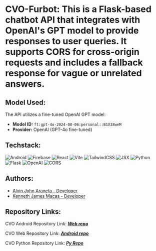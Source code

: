 # CVO-Furbot: This is a Flask-based chatbot API that integrates with OpenAI's GPT model to provide responses to user queries. It supports CORS for cross-origin requests and includes a fallback response for vague or unrelated answers.

## Model Used:

The API utilizes a fine-tuned OpenAI GPT model:

- **Model ID:** `ft:gpt-4o-2024-08-06:personal::B1X38weM`
- **Provider:** OpenAI (GPT-4o fine-tuned)

## Techstack:

![Android](https://img.shields.io/badge/Android-Java-green)
![Firebase](https://img.shields.io/badge/Firebase-Database-orange)
![React](https://img.shields.io/badge/React-18.x-blue)
![Vite](https://img.shields.io/badge/Vite-4.x-purple)
![TailwindCSS](https://img.shields.io/badge/TailwindCSS-3.x-cyan)
![JSX](https://img.shields.io/badge/JSX-Syntax-lightblue)
![Python](https://img.shields.io/badge/Python-3.x-blue)
![Flask](https://img.shields.io/badge/Flask-2.0+-black)
![OpenAI](https://img.shields.io/badge/OpenAI-GPT--4o-orange)
![CORS](https://img.shields.io/badge/CORS-Enabled-green)

## Authors: 
- [Alvin John Araneta -  Developer](https://github.com/ajiwnl)
- [Kenneth James Macas - Developer](https://github.com/soliken1)

## Repository Links:
CVO Android Repository Link: ***[Web repo](https://github.com/soliken1/CVO-App)***

CVO Web Repository Link: ***[Android repo](https://github.com/ajiwnl/CVO-Android)***

CVO Python Repository Link: ***[Py Repo](https://github.com/ajiwnl/CVO-faq)***
